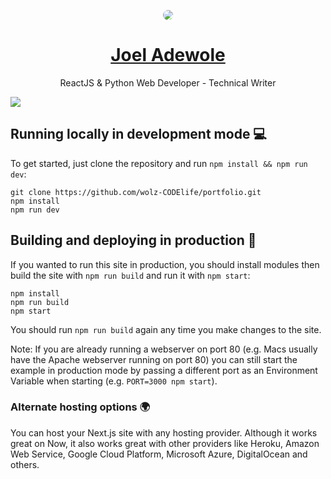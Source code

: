 <p align="center">
<img src="https://i.postimg.cc/kGBXT6Zt/Picture7.jpg" style="border-radius: 50%; width: 100px, max-width: 70%;"/>
    
<h1 align="center"><a href="https://codewonders.dev">Joel Adewole</a></h1>
<p align="center">ReactJS & Python Web Developer - Technical Writer</p>

</p>

<img src="https://i.postimg.cc/yYyq5X44/image.png"/>

## Running locally in development mode 💻

To get started, just clone the repository and run `npm install && npm run dev`:

    git clone https://github.com/wolz-CODElife/portfolio.git
    npm install
    npm run dev

## Building and deploying in production 🚀

If you wanted to run this site in production, you should install modules then
build the site with `npm run build` and run it with `npm start`:

    npm install
    npm run build
    npm start

You should run `npm run build` again any time you make changes to the site.

Note: If you are already running a webserver on port 80 (e.g. Macs usually have
the Apache webserver running on port 80) you can still start the example in
production mode by passing a different port as an Environment Variable when
starting (e.g. `PORT=3000 npm start`).

### Alternate hosting options 🌍

You can host your Next.js site with any hosting provider. Although it works
great on Now, it also works great with other providers like Heroku, Amazon Web
Service, Google Cloud Platform, Microsoft Azure, DigitalOcean and others.
